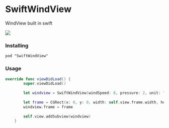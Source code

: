 # SwiftWindView
WindView built in swift

![](https://github.com/mattvb91/SwiftWindView/blob/master/art.gif?raw=true)

### Installing

```
pod "SwiftWindView"
```

### Usage

```swift
override func viewDidLoad() {
		super.viewDidLoad()
		
		let windview = SwiftWindView(windSpeed: 8, pressure: 2, unit: "km/h")
		
		let frame = CGRect(x: 0, y: 0, width: self.view.frame.width, height: 220)
		windview.frame = frame
				
		self.view.addSubview(windview)
	}

```


